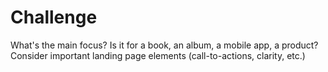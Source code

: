# Challenge 

What's the main focus? Is it for a book, an album, a mobile app, a product? Consider important landing page elements (call-to-actions, clarity, etc.)
